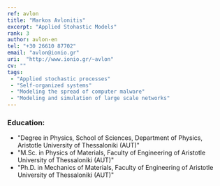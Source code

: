 ```yaml
---
ref: avlon
title: "Markos Avlonitis"
excerpt: "Applied Stohastic Models"
rank: 3
author: avlon-en
tel: "+30 26610 87702"
email: "avlon@ionio.gr"
uri:  "http://www.ionio.gr/~avlon"
cv: ""
tags:
 - "Applied stochastic processes"
 - "Self-organized systems"
 - "Modeling the spread of computer malware"
 - "Modeling and simulation of large scale networks"
---
```


### Education:
  - "Degree in Physics, School of Sciences, Department of Physics, Aristotle University of Thessaloniki (AUT)"
  - "M.Sc. in Physics of Materials, Faculty of Engineering of Aristotle University of Thessaloniki (AUT)"
  - "Ph.D. in Mechanics of Materials, Faculty of Engineering of Aristotle University of Thessaloniki (AUT)"
